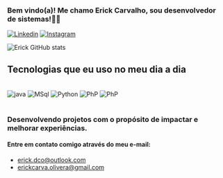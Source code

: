 
### Bem vindo(a)! Me chamo Erick Carvalho, sou desenvolvedor de sistemas!🖐🏼

[![Linkedin](https://img.shields.io/badge/LinkedIn-0077B5?style=for-the-badge&logo=linkedin&logoColor=white)](https://www.linkedin.com/in/erickdco)
[![Instagram](https://img.shields.io/badge/Instagram-E4405F?style=for-the-badge&logo=instagram&logoColor=white)](https://www.instagram.com/erick_dco1/)

![Erick GitHub stats](https://github-readme-stats.vercel.app/api?username=Erickdco&show_icons=true&theme=dark)

## Tecnologias que eu uso no meu dia a dia

<div style="display: inline_block;"><br/>
   <img align="center" alt="java" src="https://img.shields.io/badge/Java-ED8B00?style=for-the-badge&logo=openjdk&logoColor=white"/>
   <img align="center" alt="MSql" src="https://img.shields.io/badge/MySQL-00000F?style=for-the-badge&logo=mysql&logoColor=whitehttps://img.shields.io/badge/MySQL-00000F?style=for-the-badge&logo=mysql&logoColor=white"/>
   <img align="center" alt="Python" src="https://img.shields.io/badge/Python-14354C?style=for-the-badge&logo=python&logoColor=white"/>
   <img align="center" alt="PhP" src="https://img.shields.io/badge/PHP-777BB4?style=for-the-badge&logo=php&logoColor=white"/>
   <img align="center" alt="PhP" src="https://img.shields.io/badge/JavaScript-F7DF1E?style=for-the-badge&logo=javascript&logoColor=black"/>
   </div><br/>
   
   ### Desenvolvendo projetos com o propósito de impactar e melhorar experiências.
   

   #### Entre em contato comigo através do meu e-mail:
  - <a href="erick.dco@outlook.com">erick.dco@outlook.com</a>
  - <a href="erickcarva.olivira@gmail.com">erickcarva.olivera@gmail.com</a>
